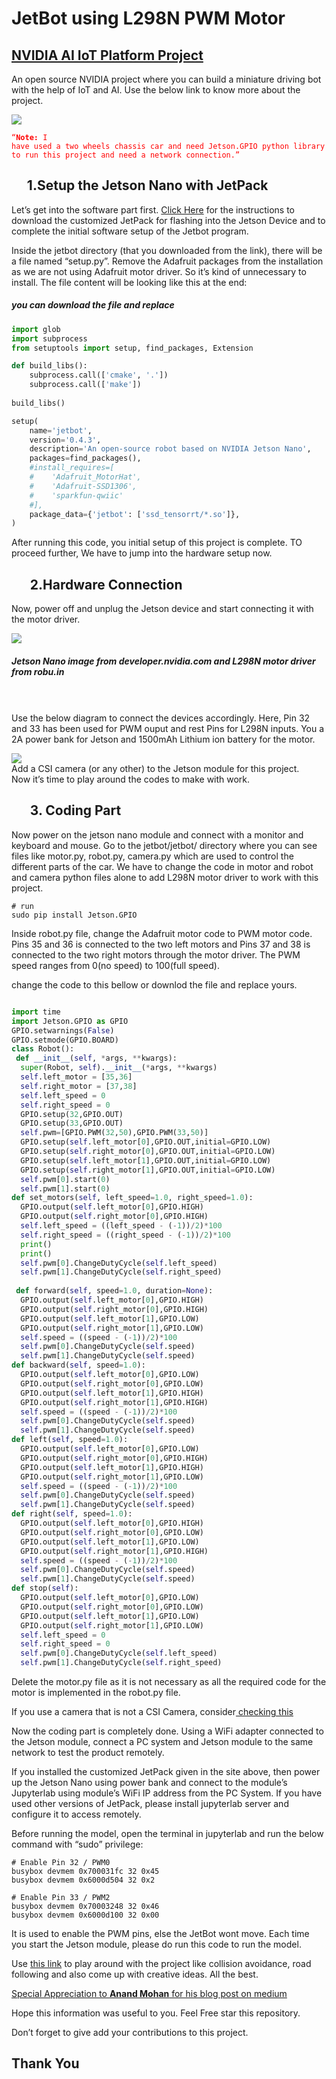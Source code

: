 # JetBot using L298N PWM Motor

## <u>NVIDIA AI IoT Platform Project</u>

An open source NVIDIA project where you can build a miniature driving bot with the help of IoT and AI. Use the below link to know more about the project.

<img src="https://miro.medium.com/max/720/1*D6bcqj5JMIOMKnswaeZaLQ.png" >

<code style="color:red; background-color:white;"><q><b>Note:</b> I have used a two wheels chassis car and need Jetson.GPIO python library to run this project and need a network connection.</q></code>


## &nbsp;&nbsp;&nbsp;&nbsp;&nbsp;1.Setup the Jetson Nano with JetPack
Let’s get into the software part first. <a href = "https://github.com/NVIDIA-AI-IOT/jetbot/wiki/software-setup">Click Here</a> for the instructions to download the customized JetPack for flashing into the Jetson Device and to complete the initial software setup of the Jetbot program.

Inside the jetbot directory (that you downloaded from the link), there will be a file named “setup.py”. Remove the Adafruit packages from the installation as we are not using Adafruit motor driver. So it’s kind of unnecessary to install. The file content will be looking like this at the end:

##### you can download the file and replace

```  python
import glob
import subprocess
from setuptools import setup, find_packages, Extension

def build_libs():
    subprocess.call(['cmake', '.'])
    subprocess.call(['make'])
    
build_libs()

setup(
    name='jetbot',
    version='0.4.3',
    description='An open-source robot based on NVIDIA Jetson Nano',
    packages=find_packages(),
    #install_requires=[
    #    'Adafruit_MotorHat',
    #    'Adafruit-SSD1306',
    #    'sparkfun-qwiic'
    #],
    package_data={'jetbot': ['ssd_tensorrt/*.so']},
)
```

After running this code, you initial setup of this project is complete. TO proceed further, We have to jump into the hardware setup now.

## &nbsp;&nbsp;&nbsp;&nbsp;&nbsp; 2.Hardware Connection

Now, power off and unplug the Jetson device and start connecting it with the motor driver.

<img src="https://miro.medium.com/max/720/1*sGxPVZANwbCcbDjQ1ERJkg.jpeg">

##### Jetson Nano image from developer.nvidia.com and L298N motor driver from robu.in
<br><br>
Use the below diagram to connect the devices accordingly. Here, Pin 32 and 33 has been used for PWM ouput and rest Pins for L298N inputs. You a 2A power bank for Jetson and 1500mAh Lithium ion battery for the motor.

<img src="https://miro.medium.com/max/720/1*50E_bUkwW4bjzvkRvOb7Lw.jpeg"> 
<br>
Add a CSI camera (or any other) to the Jetson module for this project. 
<br>
Now it’s time to play around the codes to make with work.

## &nbsp;&nbsp;&nbsp;&nbsp;&nbsp; 3. Coding Part

Now power on the jetson nano module and connect with a monitor and keyboard and mouse. Go to the jetbot/jetbot/ directory where you can see files like motor.py, robot.py, camera.py which are used to control the different parts of the car. We have to change the code in motor and robot and camera python files alone to add L298N motor driver to work with this project.

```
# run
sudo pip install Jetson.GPIO
```

Inside robot.py file, change the Adafruit motor code to PWM motor code. Pins 35 and 36 is connected to the two left motors and Pins 37 and 38 is connected to the two right motors through the motor driver. The PWM speed ranges from 0(no speed) to 100(full speed).

change the code to this bellow or downlod the file and replace yours.

``` python

import time
import Jetson.GPIO as GPIO
GPIO.setwarnings(False)
GPIO.setmode(GPIO.BOARD)
class Robot():
 def __init__(self, *args, **kwargs):
  super(Robot, self).__init__(*args, **kwargs)
  self.left_motor = [35,36]
  self.right_motor = [37,38]
  self.left_speed = 0
  self.right_speed = 0
  GPIO.setup(32,GPIO.OUT)
  GPIO.setup(33,GPIO.OUT) 
  self.pwm=[GPIO.PWM(32,50),GPIO.PWM(33,50)]
  GPIO.setup(self.left_motor[0],GPIO.OUT,initial=GPIO.LOW)
  GPIO.setup(self.right_motor[0],GPIO.OUT,initial=GPIO.LOW) 
  GPIO.setup(self.left_motor[1],GPIO.OUT,initial=GPIO.LOW)
  GPIO.setup(self.right_motor[1],GPIO.OUT,initial=GPIO.LOW) 
  self.pwm[0].start(0)
  self.pwm[1].start(0)
def set_motors(self, left_speed=1.0, right_speed=1.0):
  GPIO.output(self.left_motor[0],GPIO.HIGH)
  GPIO.output(self.right_motor[0],GPIO.HIGH) 
  self.left_speed = ((left_speed - (-1))/2)*100
  self.right_speed = ((right_speed - (-1))/2)*100
  print()
  print()
  self.pwm[0].ChangeDutyCycle(self.left_speed)
  self.pwm[1].ChangeDutyCycle(self.right_speed)
    
 def forward(self, speed=1.0, duration=None):
  GPIO.output(self.left_motor[0],GPIO.HIGH)
  GPIO.output(self.right_motor[0],GPIO.HIGH) 
  GPIO.output(self.left_motor[1],GPIO.LOW)
  GPIO.output(self.right_motor[1],GPIO.LOW) 
  self.speed = ((speed - (-1))/2)*100
  self.pwm[0].ChangeDutyCycle(self.speed)
  self.pwm[1].ChangeDutyCycle(self.speed)
def backward(self, speed=1.0):
  GPIO.output(self.left_motor[0],GPIO.LOW)
  GPIO.output(self.right_motor[0],GPIO.LOW) 
  GPIO.output(self.left_motor[1],GPIO.HIGH)
  GPIO.output(self.right_motor[1],GPIO.HIGH) 
  self.speed = ((speed - (-1))/2)*100
  self.pwm[0].ChangeDutyCycle(self.speed)
  self.pwm[1].ChangeDutyCycle(self.speed)
def left(self, speed=1.0):
  GPIO.output(self.left_motor[0],GPIO.LOW)
  GPIO.output(self.right_motor[0],GPIO.HIGH) 
  GPIO.output(self.left_motor[1],GPIO.HIGH)
  GPIO.output(self.right_motor[1],GPIO.LOW) 
  self.speed = ((speed - (-1))/2)*100
  self.pwm[0].ChangeDutyCycle(self.speed)
  self.pwm[1].ChangeDutyCycle(self.speed)
def right(self, speed=1.0):
  GPIO.output(self.left_motor[0],GPIO.HIGH)
  GPIO.output(self.right_motor[0],GPIO.LOW) 
  GPIO.output(self.left_motor[1],GPIO.LOW)
  GPIO.output(self.right_motor[1],GPIO.HIGH) 
  self.speed = ((speed - (-1))/2)*100
  self.pwm[0].ChangeDutyCycle(self.speed)
  self.pwm[1].ChangeDutyCycle(self.speed)
def stop(self):
  GPIO.output(self.left_motor[0],GPIO.LOW)
  GPIO.output(self.right_motor[0],GPIO.LOW) 
  GPIO.output(self.left_motor[1],GPIO.LOW)
  GPIO.output(self.right_motor[1],GPIO.LOW) 
  self.left_speed = 0
  self.right_speed = 0
  self.pwm[0].ChangeDutyCycle(self.left_speed)
  self.pwm[1].ChangeDutyCycle(self.right_speed)

```

Delete the motor.py file as it is not necessary as all the required code for the motor is implemented in the robot.py file.

If you use a camera that is not a CSI Camera, consider<a href="https://forums.developer.nvidia.com/t/nvvidconv-plugin-and-v4l2-camera-problem/42440/4"> checking this </a>


Now the coding part is completely done. Using a WiFi adapter connected to the Jetson module, connect a PC system and Jetson module to the same network to test the product remotely.

If you installed the customized JetPack given in the site above, then power up the Jetson Nano using power bank and connect to the module’s Jupyterlab using module’s WiFi IP address from the PC System. If you have used other versions of JetPack, please install jupyterlab server and configure it to access remotely.

Before running the model, open the terminal in jupyterlab and run the below command with “sudo” privilege:

```
# Enable Pin 32 / PWM0
busybox devmem 0x700031fc 32 0x45
busybox devmem 0x6000d504 32 0x2

# Enable Pin 33 / PWM2
busybox devmem 0x70003248 32 0x46
busybox devmem 0x6000d100 32 0x00
```

It is used to enable the PWM pins, else the JetBot wont move. Each time you start the Jetson module, please do run this code to run the model.

Use <a href="https://github.com/NVIDIA-AI-IOT/jetbot/wiki/examples">this link</a> to play around with the project like collision avoidance, road following and also come up with creative ideas. All the best.

<a href="https://medium.com/@anandmohan_8991/jetbot-using-l298n-pwm-motor-a6556ed358d6">Special Appreciation to <b>Anand Mohan</b> for his blog post on medium</a>

Hope this information was useful to you. Feel Free star this repository.

Don’t forget to give add your contributions to this project.

## Thank You